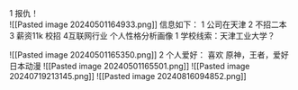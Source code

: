 1 报仇！  
![[Pasted image 20240501164933.png]]
信息如下：
1 公司在天津  2 不招二本 
3 薪资11k  校招  4互联网行业 
 个人性格分析画像
 1 学校线索：天津工业大学？
 
 ![[Pasted image 20240501165350.png]]
 2 个人爱好：
 喜欢 原神，王者，爱好日本动漫
 ![[Pasted image 20240501165501.png]]
 ![[Pasted image 20240719213145.png]]
![[Pasted image 20240816094852.png]]